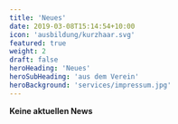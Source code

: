 ```yaml
---
title: 'Neues'
date: 2019-03-08T15:14:54+10:00
icon: 'ausbildung/kurzhaar.svg'
featured: true
weight: 2
draft: false
heroHeading: 'Neues'
heroSubHeading: 'aus dem Verein'
heroBackground: 'services/impressum.jpg'
---
```



**Keine aktuellen News**
